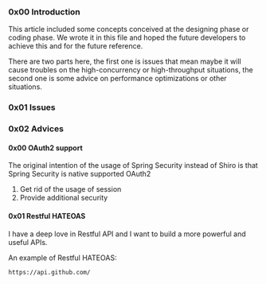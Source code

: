 ### 0x00 Introduction

This article included some concepts conceived at the designing phase or coding phase. We wrote it in this file and hoped the future developers to achieve this and for the future reference.

There are two parts here, the first one is issues that mean maybe it will cause troubles on the high-concurrency or high-throughput situations, the second one is some advice on performance optimizations or other situations.

### 0x01 Issues



### 0x02 Advices

#### 0x00 OAuth2 support

The original intention of the usage of Spring Security instead of Shiro is that Spring Security is native supported OAuth2

1. Get rid of the usage of session
2. Provide additional security

#### 0x01 Restful HATEOAS

I have a deep love in Restful API and I want to build a more powerful and useful APIs. 

An example of Restful HATEOAS:

```
https://api.github.com/
```

